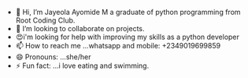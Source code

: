 - 👋 Hi, I’m Jayeola Ayomide M a graduate of python programming from Root Coding Club.
- 💞️ I’m looking to collaborate on projects.
- 😍i'm looking for help with improving my skills as a python developer
- 📫 How to reach me ...whatsapp and mobile: +2349019699859
- 😄 Pronouns: ...she/her
- ⚡ Fun fact: ...i love eating and swimming.

<!---
codesbyakira/codesbyakira is a ✨ special ✨ repository because its `README.md` (this file) appears on your GitHub profile.
You can click the Preview link to take a look at your changes.
--->
